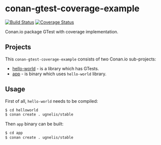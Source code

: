 # conan-gtest-coverage-example
[![Build Status](https://travis-ci.org/ugnelis/conan-gtest-coverage-example.svg?branch=master)](https://travis-ci.org/ugnelis/conan-gtest-coverage-example)
[![Coverage Status](https://coveralls.io/repos/github/ugnelis/conan-gtest-coverage-example/badge.svg?branch=master)](https://coveralls.io/github/ugnelis/conan-gtest-coverage-example?branch=master)

Conan.io package GTest with coverage implementation.

## Projects
This `conan-gtest-coverage-example` consists of two Conan.io sub-projects:
* [hello-world](helloworld) - is a library which has GTests.
* [app](app) - is binary which uses `hello-world` library.

## Usage
First of all, `hello-world` needs to be compiled:
```bash
$ cd helloworld
$ conan create . ugnelis/stable
```

Then `app` binary can be built:
```bash
$ cd app
$ conan create . ugnelis/stable
```
